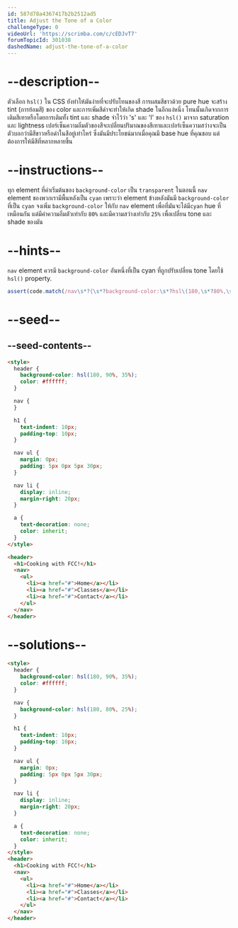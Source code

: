 ```yaml
---
id: 587d78a4367417b2b2512ad5
title: Adjust the Tone of a Color
challengeType: 0
videoUrl: 'https://scrimba.com/c/cEDJvT7'
forumTopicId: 301038
dashedName: adjust-the-tone-of-a-color
---
```


# --description--

ตัวเลือก `hsl()` ใน CSS ยังทำให้มันง่ายที่จะปรับโทนของสี
การผสมสีขาวด้วย pure hue จะสร้าง tint (การย้อมสี) ของ color และการเพิ่มสีดำจะทำให้เกิด shade
ในอีกแง่หนึ่ง โทนนั้นเกิดจากการเติมสีเทาหรือโดยการเติมทั้ง tint และ shade
จำไว้ว่า 's' และ 'l' ของ `hsl()` มาจาก saturation และ lightness
เปอร์เซ็นความอิ่มตัวของสีจะเปลี่ยนปริมาณของสีเทาและเปอร์เซ็นความสว่างจะเป็นตัวบอกว่ามีสีขาวหรือดำในสีอยู่เท่าไหร่
ซึ่งมันมีประโยชน์มากเมื่อคุณมี base hue ที่คุณชอบ แต่ต้องการให้มีสีที่หลากหลายขึ้น

# --instructions--

ทุก element ที่ค่าเริ่มต้นของ `background-color` เป็น `transparent`
ในตอนนี้ `nav` element ของพวกเรามีพื้นหลังเป็น `cyan` เพราะว่า element ข้างหลังมันมี `background-color` ที่เป็น `cyan`
จงเพิ่ม `background-color` ให้กับ `nav` element เพื่อที่มันจะได้มี`cyan` hue ที่เหมือนกัน แต่มีค่าความอิ่มตัวเท่ากับ `80%` และมีความสว่างเท่ากับ `25%` เพื่อเปลี่ยน tone และ shade ของมัน

# --hints--

`nav` element ควรมี `background-color` อันหนึ่งที่เป็น cyan ที่ถูกปรับเปลี่ยน tone โดยใช้ `hsl()` property.

```js
assert(code.match(/nav\s*?{\s*?background-color:\s*?hsl\(180,\s*?80%,\s*?25%\)/gi));
```

# --seed--

## --seed-contents--

```html
<style>
  header {
    background-color: hsl(180, 90%, 35%);
    color: #ffffff;
  }

  nav {
  }

  h1 {
    text-indent: 10px;
    padding-top: 10px;
  }

  nav ul {
    margin: 0px;
    padding: 5px 0px 5px 30px;
  }

  nav li {
    display: inline;
    margin-right: 20px;
  }

  a {
    text-decoration: none;
    color: inherit;
  }
</style>

<header>
  <h1>Cooking with FCC!</h1>
  <nav>
    <ul>
      <li><a href="#">Home</a></li>
      <li><a href="#">Classes</a></li>
      <li><a href="#">Contact</a></li>
    </ul>
  </nav>
</header>
```

# --solutions--

```html
<style>
  header {
    background-color: hsl(180, 90%, 35%);
    color: #ffffff;
  }

  nav {
    background-color: hsl(180, 80%, 25%);
  }

  h1 {
    text-indent: 10px;
    padding-top: 10px;
  }

  nav ul {
    margin: 0px;
    padding: 5px 0px 5px 30px;
  }

  nav li {
    display: inline;
    margin-right: 20px;
  }

  a {
    text-decoration: none;
    color: inherit;
  }
</style>
<header>
  <h1>Cooking with FCC!</h1>
  <nav>
    <ul>
      <li><a href="#">Home</a></li>
      <li><a href="#">Classes</a></li>
      <li><a href="#">Contact</a></li>
    </ul>
  </nav>
</header>
```
